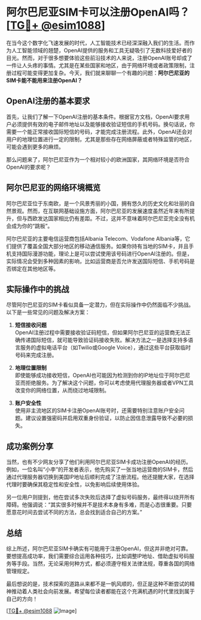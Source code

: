 # 阿尔巴尼亚SIM卡可以注册OpenAI吗？[[TG💪+ @esim1088](https://t.me/s/esim1088)]

在当今这个数字化飞速发展的时代，人工智能技术已经深深融入我们的生活。而作为人工智能领域的翘楚，OpenAI提供的服务和工具无疑吸引了无数科技爱好者的目光。然而，对于很多想要体验这些前沿技术的人来说，注册OpenAI账号却成了一件让人头疼的事情。尤其是在某些国家和地区，由于网络环境或者政策限制，注册过程可能变得更加复杂。今天，我们就来聊聊一个有趣的问题：**阿尔巴尼亚的SIM卡能不能用来注册OpenAI？**

## OpenAI注册的基本要求

首先，让我们了解一下OpenAI注册的基本条件。根据官方文档，OpenAI要求用户必须提供有效的电子邮件地址以及能够接收验证短信的手机号码。换句话说，你需要一个能正常接收国际短信的号码，才能完成注册流程。此外，OpenAI还会对用户的地理位置进行一定的限制，尤其是那些存在网络屏蔽或者特殊监管的地区，可能会遇到更多的麻烦。

那么问题来了，阿尔巴尼亚作为一个相对较小的欧洲国家，其网络环境是否符合OpenAI的要求呢？

## 阿尔巴尼亚的网络环境概览

阿尔巴尼亚位于东南欧，是一个风景秀丽的小国，拥有悠久的历史文化和壮丽的自然景观。然而，在互联网基础设施方面，阿尔巴尼亚的发展速度虽然近年来有所提升，但与西欧发达国家相比仍有差距。不过，这并不意味着阿尔巴尼亚完全没有机会成为你的“跳板”。

阿尔巴尼亚的主要电信运营商包括Albania Telecom、Vodafone Albania等，它们提供了覆盖全国大部分地区的移动通信服务。如果你持有当地的SIM卡，并且手机支持国际漫游功能，理论上是可以尝试使用该号码进行OpenAI注册的。但是，实际情况会受到多种因素的影响，比如运营商是否允许发送国际短信、手机号码是否绑定在其他地区等。

## 实际操作中的挑战

尽管阿尔巴尼亚的SIM卡看似具备一定潜力，但在实际操作中仍然面临不少挑战。以下是一些常见的问题及解决方案：

1. **短信接收问题**  
   OpenAI注册过程中需要接收验证码短信，但如果阿尔巴尼亚的运营商无法正确传递国际短信，就可能导致验证码接收失败。解决方法之一是选择支持多语言服务的虚拟电话平台（如Twilio或Google Voice），通过这些平台获取临时号码来完成注册。

2. **地理位置限制**  
   即使能够成功接收短信，OpenAI也可能因为检测到你的IP地址位于阿尔巴尼亚而拒绝服务。为了解决这个问题，你可以考虑使用代理服务器或者VPN工具改变你的网络位置，从而绕过地域限制。

3. **账户安全性**  
   使用非主流地区的SIM卡注册OpenAI账号时，还需要特别注意账户安全问题。建议设置强密码并启用双重身份验证，以防止因信息泄露导致不必要的损失。

## 成功案例分享

当然，也有不少网友分享了他们利用阿尔巴尼亚SIM卡成功注册OpenAI的经历。例如，一位名叫“小李”的开发者表示，他先购买了一张当地运营商的SIM卡，然后通过代理服务器切换到美国IP地址后顺利完成了注册流程。他还提醒大家，在选择代理时要确保其稳定性和安全性，以免影响后续使用体验。

另一位用户则提到，他在尝试多次失败后选择了虚拟号码服务，最终得以绕开所有障碍。他强调说：“其实很多时候并不是技术本身有多难，而是心态很重要。只要愿意花时间去尝试不同的方法，总会找到适合自己的方案。”

## 总结

综上所述，阿尔巴尼亚SIM卡确实有可能用于注册OpenAI，但这并非绝对可靠。要想提高成功率，我们需要综合运用各种技巧，比如调整IP地址、借助虚拟号码服务等手段。当然，无论采用何种方式，都必须遵守相关法律法规，尊重各国的网络管理规定。

最后想说的是，技术探索的道路从来都不是一帆风顺的，但正是这种不断尝试的精神推动着人类社会向前发展。希望每位读者都能在这个充满机遇的时代里找到属于自己的方向！

[[TG💪+ @esim1088](https://t.me/s/esim1088) ![Image](https://i.postimg.cc/4NQfJmqS/Snipaste-2025-05-13-00-14-12.png)]